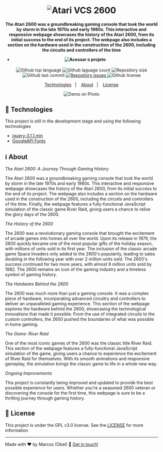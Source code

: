 <h1 align="center">
<img alt="Atari VCS 2600" src="https://raw.githubusercontent.com/aragonxpd154/landing-page-atari-vcs-2600/main/src/imagens/logo-descricao.png"/>
<br>

<h4 align="center">

The Atari 2600 was a groundbreaking gaming console that took the world by storm in the late 1970s and early 1980s. This interactive and responsive webpage showcases the history of the Atari 2600, from its initial success to the end of its project. The webpage also includes a section on the hardware used in the construction of the 2600, including the circuits and controllers of the time

<nav>
        <ul class="menu">
          <li>
          <img href="https://aragonxpd154.github.io/landing-page-atari-vcs-2600/" alt="Acessar o projeto" src="https://raw.githubusercontent.com/aragonxpd154/landing-page-atari-vcs-2600/main/src/imagens/acessar%20o%20projeto.png"/>
          </li>
        </ul>
      </nav>

</h4>

<p align="center">
<img alt="Github top language" src="https://img.shields.io/github/languages/top/aragonxpd154/landing-page-atari-vcs-2600">
<img alt="Github laguage count" src="https://img.shields.io/github/languages/count/aragonxpd154/landing-page-atari-vcs-2600">
<img alt="Repository size" src="https://img.shields.io/github/repo-size/aragonxpd154/landing-page-atari-vcs-2600">
<img alt="Github last commit" src="https://img.shields.io/github/last-commit/aragonxpd154/landing-page-atari-vcs-2600">
<a href="https://github.com/aragonxpd154/landing-page-atari-vcs-2600/issues">
<img alt="Repository issues" src="https://img.shields.io/github/issues/aragonxpd154/landing-page-atari-vcs-2600"> 
</a>
<img alt="Github license" src="https://img.shields.io/github/license/aragonxpd154/landing-page-atari-vcs-2600">
</a>
</p>

<p align="center">
<a href="#rocket-technologies">Technologies</a>&nbsp;&nbsp;&nbsp;|&nbsp;&nbsp;&nbsp;
<a href="#information_source">About</a>&nbsp;&nbsp;&nbsp;|&nbsp;&nbsp;&nbsp;
<a href="#memo-license">License</a>
</p>

<p align="center">
<img alt="Demo on Photo" src="https://raw.githubusercontent.com/aragonxpd154/landing-page-atari-vcs-2600/main/src/imagens/atari.png">
</p>

## :rocket: Technologies

This project is still in the development stage and using the following technologies

- [jquery-3.1.1.min](https://code.jquery.com/jquery-3.1.1.min.js)
- [GoogleAPI Fonts](https://fonts.googleapis.com/css2?family=Poppins:wght@100;300;500&display=swap)

## :information_source: About

_The Atari 2600: A Journey Through Gaming History_

The Atari 2600 was a groundbreaking gaming console that took the world by storm in the late 1970s and early 1980s. This interactive and responsive webpage showcases the history of the Atari 2600, from its initial success to the end of its project. The webpage also includes a section on the hardware used in the construction of the 2600, including the circuits and controllers of the time. Finally, the webpage features a fully-functional JavaScript simulation of the classic game River Raid, giving users a chance to relive the glory days of the 2600.

_The History of the 2600_

The 2600 was a revolutionary gaming console that brought the excitement of arcade games into homes all over the world. Upon its release in 1979, the 2600 quickly became one of the most popular gifts of the holiday season, with millions of units sold in its first year. The inclusion of the classic arcade game Space Invaders only added to the 2600's popularity, leading to sales doubling in the following year with over 2 million units sold. The 2600's success continued for two more years, with almost 8 million units sold by 1982. The 2600 remains an icon of the gaming industry and a timeless symbol of gaming history.

_The Hardware Behind the 2600_

The 2600 was much more than just a gaming console. It was a complex piece of hardware, incorporating advanced circuitry and controllers to deliver an unparalleled gaming experience. This section of the webpage explores the hardware behind the 2600, showcasing the technological innovations that made it possible. From the use of integrated circuits to the custom controllers, the 2600 pushed the boundaries of what was possible in home gaming.

_The Game: River Raid_

One of the most iconic games of the 2600 was the classic title River Raid. This section of the webpage features a fully-functional JavaScript simulation of the game, giving users a chance to experience the excitement of River Raid for themselves. With its smooth animations and responsive gameplay, the simulation brings the classic game to life in a whole new way.

_Ongoing Improvements_

This project is constantly being improved and updated to provide the best possible experience for users. Whether you're a seasoned 2600 veteran or discovering the console for the first time, this webpage is sure to be a thrilling journey through gaming history.

## :memo: License

This project is under the GPL v3.0 license. See the [LICENSE](https://github.com/aragonxpd154/landing-page-atari-vcs-2600/blob/main/LICENSE) for more information.

---

Made with ♥ by Marcos (Obel) :wave: [Get in touch!](https://www.linkedin.com/in/marcosobel)
